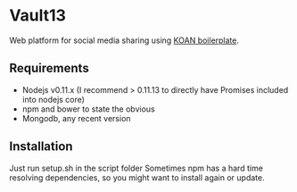 # Vault13
Web platform for social media sharing using [KOAN boilerplate](https://github.com/soygul/koan).

## Requirements
* Nodejs v0.11.x (I recommend > 0.11.13 to directly have Promises included into nodejs core)
* npm and bower to state the obvious
* Mongodb, any recent version

## Installation 
Just run setup.sh in the script folder
Sometimes npm has a hard time resolving dependencies, so you might want to install again or update.
